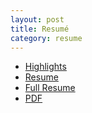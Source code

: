 ```yaml
---
layout: post
title: Resumé
category: resume
---
```

- [Highlights](highlights.html)
- [Resume](condensed-resume.html)
- [Full Resume](kitchen-sink-resume.html)
- [PDF](combined-resume.pdf)

